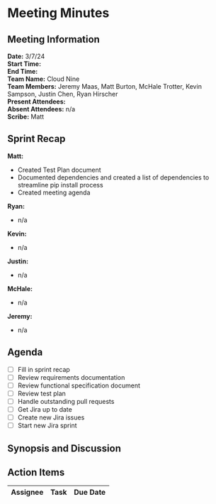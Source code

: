 # Meeting Minutes

## Meeting Information

**Date:** 3/7/24  
**Start Time:**  
**End Time:**  
**Team Name:** Cloud Nine  
**Team Members:** Jeremy Maas, Matt Burton, McHale Trotter, Kevin Sampson, Justin Chen, Ryan Hirscher  
**Present Attendees:**  
**Absent Attendees:** n/a  
**Scribe:** Matt  

## Sprint Recap

**Matt:**

- Created Test Plan document
- Documented dependencies and created a list of dependencies to streamline pip install process
- Created meeting agenda

**Ryan:**

- n/a  

**Kevin:**

- n/a

**Justin:**

- n/a

**McHale:**

- n/a

**Jeremy:**

- n/a

## Agenda

- [ ] Fill in sprint recap
- [ ] Review requirements documentation
- [ ] Review functional specification document
- [ ] Review test plan
- [ ] Handle outstanding pull requests
- [ ] Get Jira up to date
- [ ] Create new Jira issues
- [ ] Start new Jira sprint

## Synopsis and Discussion

## Action Items

| **Assignee**        | **Task**                                          | **Due Date**  |
|---------------------|---------------------------------------------------|---------------|
